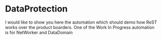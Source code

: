 # DataProtection
I would like to show you here the automation which should demo how ReST works over the product boarders. One of the Work In Progress automation is for NetWorker and DataDomain
